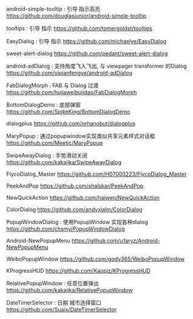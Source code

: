 android-simple-tooltip : 引导 指示高亮
https://github.com/douglasjunior/android-simple-tooltip

tooltips : 引导 指示
https://github.com/tomergoldst/tooltips

EasyDialog : 引导 指示
https://github.com/michaelye/EasyDialog

sweet-alert-dialog
https://github.com/pedant/sweet-alert-dialog

android-adDialog : 支持角度飞入飞出, 与 viewpager transformer 的Dialog
https://github.com/yipianfengye/android-adDialog

FabDialogMorph : FAB 与 Dialog 过渡
https://github.com/hujiaweibujidao/FabDialogMorph

BottomDialogDemo : 底部弹窗
https://github.com/SpikeKing/BottomDialogDemo

dialogplus
https://github.com/orhanobut/dialogplus

MaryPopup : 通过popupwindow实现类似共享元素样式对话框
https://github.com/Meetic/MaryPopup

SwipeAwayDialog : 手势滑动关闭
https://github.com/kakajika/SwipeAwayDialog

FlycoDialog_Master
https://github.com/H07000223/FlycoDialog_Master

PeekAndPop
https://github.com/shalskar/PeekAndPop

NewQuickAction
https://github.com/haiwen/NewQuickAction

ColorDialog
https://github.com/andyxialm/ColorDialog

PopupWindowDialog : 使用PopupWindow 实现各种dialog
https://github.com/chsmy/PopupWindowDialog

Android-NewPopupMenu
https://github.com/u1aryz/Android-NewPopupMenu

WeiboPopupWindow
https://github.com/gqdy365/WeiboPopupWindow

KProgressHUD
https://github.com/Kaopiz/KProgressHUD

RelativePopupWindow : 任意位置弹出
https://github.com/kakajika/RelativePopupWindow

DateTimerSelector : 日期 城市选择窗口
https://github.com/Suaix/DateTimerSelector
